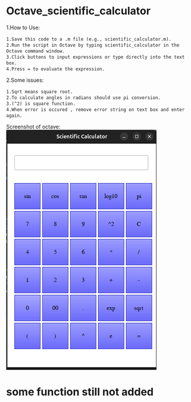 # Octave_scientific_calculator

1.How to Use:

    1.Save this code to a .m file (e.g., scientific_calculator.m).
    2.Run the script in Octave by typing scientific_calculator in the Octave command window.
    3.Click buttons to input expressions or type directly into the text box.
    4.Press = to evaluate the expression.


2.Some issues:

    1.Sqrt means square root.
    2.To calculate angles in radians should use pi conversion.
    3.(^2) is square function.
    4.When error is occured , remove error string on text box and enter again.
    

Screenshot of octave:
    ![alt text](image.png)

# some function still not added